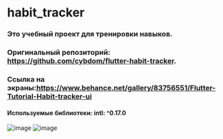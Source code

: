 # habit_tracker

### Это учебный проект для тренировки навыков.
### Оригинальный репозиторий: https://github.com/cybdom/flutter-habit-tracker. 
### Ссылка на экраны:https://www.behance.net/gallery/83756551/Flutter-Tutorial-Habit-tracker-ui

#### Используемые библиотеки: intl: ^0.17.0
![image](https://github.com/user-attachments/assets/2d67da09-658e-49f4-bc67-b317781818ba)
![image](https://github.com/user-attachments/assets/d55c1813-a26f-43ed-a921-b151cb88d46c)

